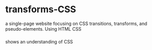 # transforms-CSS
a single-page website focusing on CSS transitions, transforms, and pseudo-elements. Using HTML CSS

#####

shows an understanding of CSS
